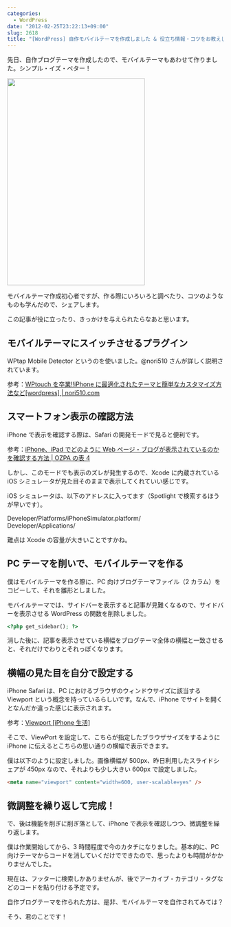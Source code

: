 ```yaml
---
categories:
  - WordPress
date: "2012-02-25T23:22:13+09:00"
slug: 2618
title: "[WordPress] 自作モバイルテーマを作成しました & 役立ち情報・コツをお教えします"
---
```


先日、自作ブログテーマを作成したので、モバイルテーマもあわせて作りました。シンプル・イズ・ベター！

<img alt="" src="/images/2012/02/2618_1.png" width="320" height="480">

モバイルテーマ作成初心者ですが、作る際にいろいろと調べたり、コツのようなものも学んだので、シェアします。

この記事が役に立ったり、きっかけを与えられたらなあと思います。

## モバイルテーマにスイッチさせるプラグイン

WPtap Mobile Detector というのを使いました。@nori510 さんが詳しく説明されています。

参考：[WPtouch を卒業!!iPhone に最適化されたテーマと簡単なカスタマイズ方法など[wordpress] | nori510.com](http://nori510.com/archives/7103)

## スマートフォン表示の確認方法

iPhone で表示を確認する際は、Safari の開発モードで見ると便利です。

参考：[iPhone、iPad でどのように Web ページ・ブログが表示されているのかを確認する方法 | OZPA の表 4](http://ozpa-h4.com/2012/01/18/iphone_ipad_safari_blog_hyouji_kakunin/)

しかし、このモードでも表示のズレが発生するので、Xcode に内蔵されている iOS シミュレータが見た目そのままで表示してくれていい感じです。

iOS シミュレータは、以下のアドレスに入ってます（Spotlight で検索するほうが早いです）。

Developer/Platforms/iPhoneSimulator.platform/  
Developer/Applications/

難点は Xcode の容量が大きいことですかね。

<app id="497799835" title="Xcode 4.3（無料）" src="http://a4.mzstatic.com/us/r1000/111/Purple/4d/a4/4a/mzi.dyfxzfua.100x100-75.png">

## PC テーマを削いで、モバイルテーマを作る

僕はモバイルテーマを作る際に、PC 向けブログテーマファイル（2 カラム）をコピーして、それを雛形としました。

モバイルテーマでは、サイドバーを表示すると記事が見難くなるので、サイドバーを表示させる WordPress の関数を削除しました。

```php
<?php get_sidebar(); ?>
```

消した後に、記事を表示させている横幅をブログテーマ全体の横幅と一致させると、それだけでわりとそれっぽくなります。

## 横幅の見た目を自分で設定する

iPhone Safari は、PC におけるブラウザのウィンドウサイズに該当する Viewport という概念を持っているらしいです。なんで、iPhone でサイトを開くとなんだか違った感じに表示されます。

参考：[Viewport [iPhone 生活]](http://ipn3g.com/web/study3.html)

そこで、ViewPort を設定して、こちらが指定したブラウザサイズをするように iPhone に伝えるとこちらの思い通りの横幅で表示できます。

僕は以下のように設定しました。画像横幅が 500px、昨日利用したスライドシェアが 450px なので、それよりも少し大きい 600px で設定しました。

```html
<meta name="viewport" content="width=600, user-scalable=yes" />
```

## 微調整を繰り返して完成！

で、後は機能を削ぎに削ぎ落として、iPhone で表示を確認しつつ、微調整を繰り返します。

僕は作業開始してから、3 時間程度で今のカタチになりました。基本的に、PC 向けテーマからコードを消していくだけでできたので、思ったよりも時間がかかりませんでした。

現在は、フッターに検索しかありませんが、後でアーカイブ・カテゴリ・タグなどのコードを貼り付ける予定です。

自作ブログテーマを作られた方は、是非、モバイルテーマを自作されてみては？

そう、君のことです！
